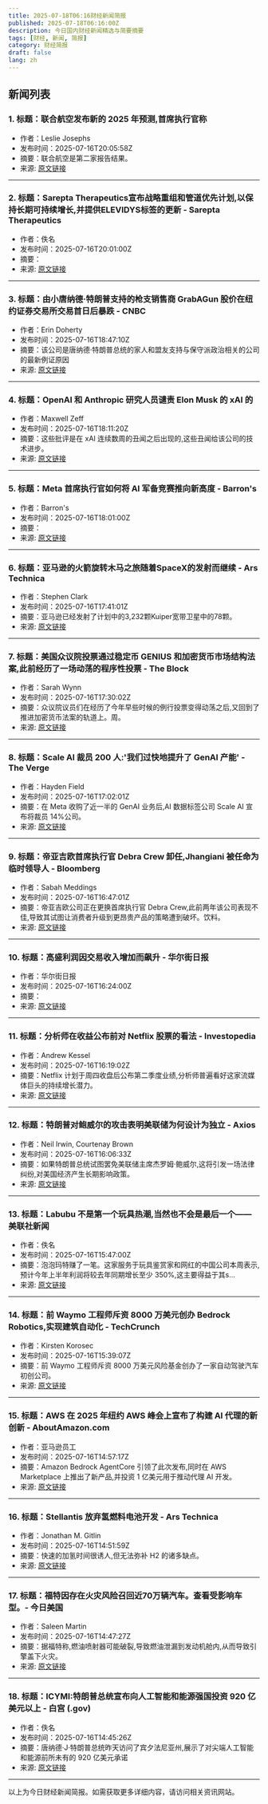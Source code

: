 ```yaml
---
title: 2025-07-18T06:16财经新闻简报
published: 2025-07-18T06:16:00Z
description: 今日国内财经新闻精选与简要摘要
tags: [财经, 新闻, 简报]
category: 财经简报
draft: false
lang: zh
---
```


## 新闻列表

### 1. 标题：联合航空发布新的 2025 年预测,首席执行官称
- 作者：Leslie Josephs
- 发布时间：2025-07-16T20:05:58Z
- 摘要：联合航空是第二家报告结果。
- 来源: [原文链接](https://www.cnbc.com/2025/07/16/united-airlines-ual-2q-2025-earnings.html)

---

### 2. 标题：Sarepta Therapeutics宣布战略重组和管道优先计划,以保持长期可持续增长,并提供ELEVIDYS标签的更新 - Sarepta Therapeutics
- 作者：佚名
- 发布时间：2025-07-16T20:01:00Z
- 摘要：
- 来源: [原文链接](https://investorrelations.sarepta.com/news-releases/news-release-details/sarepta-therapeutics-announces-strategic-restructuring-and)

---

### 3. 标题：由小唐纳德·特朗普支持的枪支销售商 GrabAGun 股价在纽约证券交易所交易首日后暴跌 - CNBC
- 作者：Erin Doherty
- 发布时间：2025-07-16T18:47:10Z
- 摘要：该公司是唐纳德·特朗普总统的家人和盟友支持与保守派政治相关的公司的最新例证原因
- 来源: [原文链接](https://www.cnbc.com/2025/07/16/trump-jr-grabagun-stock-gun-merger.html)

---

### 4. 标题：OpenAI 和 Anthropic 研究人员谴责 Elon Musk 的 xAI 的
- 作者：Maxwell Zeff
- 发布时间：2025-07-16T18:11:20Z
- 摘要：这些批评是在 xAI 连续数周的丑闻之后出现的,这些丑闻给该公司的技术进步。
- 来源: [原文链接](https://techcrunch.com/2025/07/16/openai-and-anthropic-researchers-decry-reckless-safety-culture-at-elon-musks-xai/)

---

### 5. 标题：Meta 首席执行官如何将 AI 军备竞赛推向新高度 - Barron&#39;s
- 作者：Barron&#39;s
- 发布时间：2025-07-16T18:01:00Z
- 摘要：
- 来源: [原文链接](https://www.barrons.com/articles/meta-ceo-ai-arms-race-barrons-tech-8d0a2d90)

---

### 6. 标题：亚马逊的火箭旋转木马之旅随着SpaceX的发射而继续 - Ars Technica
- 作者：Stephen Clark
- 发布时间：2025-07-16T17:41:01Z
- 摘要：亚马逊已经发射了计划中的3,232颗Kuiper宽带卫星中的78颗。
- 来源: [原文链接](https://arstechnica.com/space/2025/07/amazons-ride-on-the-rocket-merry-go-round-continues-with-spacex-launch/)

---

### 7. 标题：美国众议院投票通过稳定币 GENIUS 和加密货币市场结构法案,此前经历了一场动荡的程序性投票 - The Block
- 作者：Sarah Wynn
- 发布时间：2025-07-16T17:30:02Z
- 摘要：众议院议员们在经历了今年早些时候的例行投票变得动荡之后,又回到了推进加密货币法案的轨道上。周。
- 来源: [原文链接](https://www.theblock.co/post/362942/us-house-votes-to-move-forward-with-stablecoin-genius-crypto-market-structure-bills-following-tumultuous-procedural-vote)

---

### 8. 标题：Scale AI 裁员 200 人:'我们过快地提升了 GenAI 产能' - The Verge
- 作者：Hayden Field
- 发布时间：2025-07-16T17:02:01Z
- 摘要：在 Meta 收购了近一半的 GenAI 业务后,AI 数据标签公司 Scale AI 宣布将裁员 14%公司。
- 来源: [原文链接](https://www.theverge.com/news/708377/scale-ai-layoffs-14-percent)

---

### 9. 标题：帝亚吉欧首席执行官 Debra Crew 卸任,Jhangiani 被任命为临时领导人 - Bloomberg
- 作者：Sabah Meddings
- 发布时间：2025-07-16T16:47:01Z
- 摘要：帝亚吉欧公司正在更换首席执行官 Debra Crew,此前两年该公司表现不佳,导致其试图让消费者升级到更昂贵产品的策略遭到破坏。饮料。
- 来源: [原文链接](https://www.bloomberg.com/news/articles/2025-07-16/diageo-starts-search-for-new-ceo-to-replace-debra-crew-ft-says)

---

### 10. 标题：高盛利润因交易收入增加而飙升 - 华尔街日报
- 作者：华尔街日报
- 发布时间：2025-07-16T16:24:00Z
- 摘要：
- 来源: [原文链接](https://www.wsj.com/finance/banking/goldman-sachs-earnings-q2-gs-56863662)

---

### 11. 标题：分析师在收益公布前对 Netflix 股票的看法 - Investopedia
- 作者：Andrew Kessel
- 发布时间：2025-07-16T16:19:02Z
- 摘要：Netflix 计划于周四收盘后公布第二季度业绩,分析师普遍看好这家流媒体巨头的持续增长潜力。
- 来源: [原文链接](https://www.investopedia.com/what-analysts-think-of-netflix-stock-ahead-of-earnings-11773211)

---

### 12. 标题：特朗普对鲍威尔的攻击表明美联储为何设计为独立 - Axios
- 作者：Neil Irwin, Courtenay Brown
- 发布时间：2025-07-16T16:06:33Z
- 摘要：如果特朗普总统试图罢免美联储主席杰罗姆·鲍威尔,这将引发一场法律纠纷,对美国经济产生长期影响政策。
- 来源: [原文链接](https://www.axios.com/2025/07/16/trump-powell-fed-rates-renovations)

---

### 13. 标题：Labubu 不是第一个玩具热潮,当然也不会是最后一个——美联社新闻
- 作者：佚名
- 发布时间：2025-07-16T15:47:00Z
- 摘要：泡泡玛特赚了一笔。这家服务于玩具鉴赏家和网红的中国公司本周表示,预计今年上半年利润将较去年同期增长至少 350%,这主要得益于其s…
- 来源: [原文链接](https://apnews.com/article/labubu-cabbage-patch-fidget-beanie-tamagotchi-c56f188cbd2009dad58490e5fce22d6a)

---

### 14. 标题：前 Waymo 工程师斥资 8000 万美元创办 Bedrock Robotics,实现建筑自动化 - TechCrunch
- 作者：Kirsten Korosec
- 发布时间：2025-07-16T15:39:07Z
- 摘要：前 Waymo 工程师斥资 8000 万美元风险基金创办了一家自动驾驶汽车初创公司。
- 来源: [原文链接](https://techcrunch.com/2025/07/16/ex-waymo-engineers-launch-bedrock-robotics-with-80m-to-automate-construction/)

---

### 15. 标题：AWS 在 2025 年纽约 AWS 峰会上宣布了构建 AI 代理的新创新 - AboutAmazon.com
- 作者：亚马逊员工
- 发布时间：2025-07-16T14:57:17Z
- 摘要：Amazon Bedrock AgentCore 引领了此次发布,同时在 AWS Marketplace 上推出了新产品,并投资 1 亿美元用于推动代理 AI 开发。
- 来源: [原文链接](https://www.aboutamazon.com/news/aws/aws-summit-agentic-ai-innovations-2025)

---

### 16. 标题：Stellantis 放弃氢燃料电池开发 - Ars Technica
- 作者：Jonathan M. Gitlin
- 发布时间：2025-07-16T14:51:59Z
- 摘要：快速的加氢时间很诱人,但无法弥补 H2 的诸多缺点。
- 来源: [原文链接](https://arstechnica.com/cars/2025/07/stellantis-abandons-hydrogen-fuel-cell-development/)

---

### 17. 标题：福特因存在火灾风险召回近70万辆汽车。查看受影响车型。- 今日美国
- 作者：Saleen Martin
- 发布时间：2025-07-16T14:47:27Z
- 摘要：据福特称,燃油喷射器可能破裂,导致燃油泄漏到发动机舱内,从而导致引擎盖下火灾。
- 来源: [原文链接](https://www.usatoday.com/story/money/cars/recalls/2025/07/16/ford-recall-escape-bronco-sport/85237924007/)

---

### 18. 标题：ICYMI:特朗普总统宣布向人工智能和能源强国投资 920 亿美元以上 - 白宫 (.gov)
- 作者：佚名
- 发布时间：2025-07-16T14:45:26Z
- 摘要：唐纳德·J·特朗普总统昨天访问了宾夕法尼亚州,展示了对尖端人工智能和能源前所未有的 920 亿美元承诺
- 来源: [原文链接](https://www.whitehouse.gov/articles/2025/07/icymi-president-trump-announces-92-billion-in-ai-energy-powerhouse-investments/)

---


以上为今日财经新闻简报。如需获取更多详细内容，请访问相关资讯网站。